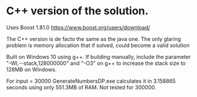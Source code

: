 # C++ version of the solution. 

Uses Boost 1.81.0 https://www.boost.org/users/download/ 

The C++ version is de facto the same as the java one. The only glaring problem is memory allocation that if solved, could become a valid solution

Built on Windows 10 using g++. If building manually, include the parameter "-Wl,--stack,128000000" and "-O3" on g++ to increase the stack size to 128MB on Windows.

For input = 30000 GenerateNumbersDP.exe calculates it in 3.158865 seconds using only 551.3MB of RAM. Not tested for 300000.
